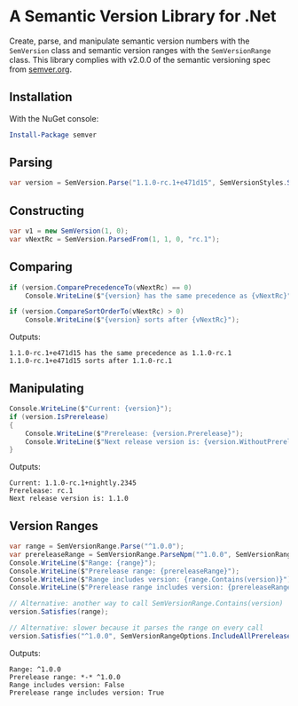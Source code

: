 # A Semantic Version Library for .Net

Create, parse, and manipulate semantic version numbers with the `SemVersion` class and semantic
version ranges with the `SemVersionRange` class. This library complies with v2.0.0 of the semantic
versioning spec from [semver.org](http://semver.org).

## Installation

With the NuGet console:

```powershell
Install-Package semver
```

## Parsing

```csharp
var version = SemVersion.Parse("1.1.0-rc.1+e471d15", SemVersionStyles.Strict);
```

## Constructing

```csharp
var v1 = new SemVersion(1, 0);
var vNextRc = SemVersion.ParsedFrom(1, 1, 0, "rc.1");
```

## Comparing

```csharp
if (version.ComparePrecedenceTo(vNextRc) == 0)
    Console.WriteLine($"{version} has the same precedence as {vNextRc}");

if (version.CompareSortOrderTo(vNextRc) > 0)
    Console.WriteLine($"{version} sorts after {vNextRc}");
```

Outputs:

```text
1.1.0-rc.1+e471d15 has the same precedence as 1.1.0-rc.1
1.1.0-rc.1+e471d15 sorts after 1.1.0-rc.1
```

## Manipulating

```csharp
Console.WriteLine($"Current: {version}");
if (version.IsPrerelease)
{
    Console.WriteLine($"Prerelease: {version.Prerelease}");
    Console.WriteLine($"Next release version is: {version.WithoutPrereleaseOrMetadata()}");
}
```

Outputs:

```text
Current: 1.1.0-rc.1+nightly.2345
Prerelease: rc.1
Next release version is: 1.1.0
```

## Version Ranges

```csharp
var range = SemVersionRange.Parse("^1.0.0");
var prereleaseRange = SemVersionRange.ParseNpm("^1.0.0", SemVersionRangeOptions.IncludeAllPrerelease);
Console.WriteLine($"Range: {range}");
Console.WriteLine($"Prerelease range: {prereleaseRange}");
Console.WriteLine($"Range includes version: {range.Contains(version)}");
Console.WriteLine($"Prerelease range includes version: {prereleaseRange.Contains(version)}");

// Alternative: another way to call SemVersionRange.Contains(version)
version.Satisfies(range);

// Alternative: slower because it parses the range on every call
version.Satisfies("^1.0.0", SemVersionRangeOptions.IncludeAllPrerelease);
```

Outputs:

```text
Range: ^1.0.0
Prerelease range: *-* ^1.0.0
Range includes version: False
Prerelease range includes version: True
```
